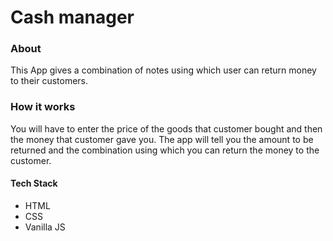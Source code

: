  <h1> Cash manager  </h1> 

<h3> About </h3>

<p> This App gives a combination of notes using which user can return money to their customers. </p>

 <h3> How it works  </h3>

<p> You will have to enter the price of the goods that customer bought and then the money that customer gave you. The app will tell you the amount to be returned and the combination using which you can return the money to the customer. </p>

<h4> Tech Stack </h4>
 <ul>
  <li> HTML </li>
  <li> CSS  </li>
  <li> Vanilla JS </li>
</ul>
